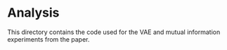 # Analysis

This directory contains the code used for the VAE and mutual information experiments from the paper.
